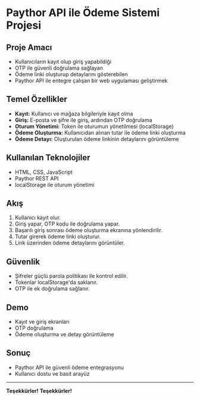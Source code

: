 # Paythor API ile Ödeme Sistemi Projesi

## Proje Amacı
- Kullanıcıların kayıt olup giriş yapabildiği
- OTP ile güvenli doğrulama sağlayan
- Ödeme linki oluşturup detaylarını gösterebilen
- Paythor API ile entegre çalışan bir web uygulaması geliştirmek

## Temel Özellikler
- **Kayıt:** Kullanıcı ve mağaza bilgileriyle kayıt olma
- **Giriş:** E-posta ve şifre ile giriş, ardından OTP doğrulama
- **Oturum Yönetimi:** Token ile oturumun yönetilmesi (localStorage)
- **Ödeme Oluşturma:** Kullanıcıdan alınan tutar ile ödeme linki oluşturma
- **Ödeme Detayı:** Oluşturulan ödeme linkinin detaylarını görüntüleme

## Kullanılan Teknolojiler
- HTML, CSS, JavaScript
- Paythor REST API
- localStorage ile oturum yönetimi

## Akış
1. Kullanıcı kayıt olur.
2. Giriş yapar, OTP kodu ile doğrulama yapar.
3. Başarılı giriş sonrası ödeme oluşturma ekranına yönlendirilir.
4. Tutar girerek ödeme linki oluşturur.
5. Link üzerinden ödeme detaylarını görüntüler.

## Güvenlik
- Şifreler güçlü parola politikası ile kontrol edilir.
- Tokenlar localStorage'da saklanır.
- OTP ile ek doğrulama sağlanır.

## Demo
- Kayıt ve giriş ekranları
- OTP doğrulama
- Ödeme oluşturma ve detay görüntüleme

## Sonuç
- Paythor API ile güvenli ödeme entegrasyonu
- Kullanıcı dostu ve basit arayüz

---

**Teşekkürler!**
**Teşekkürler!**
